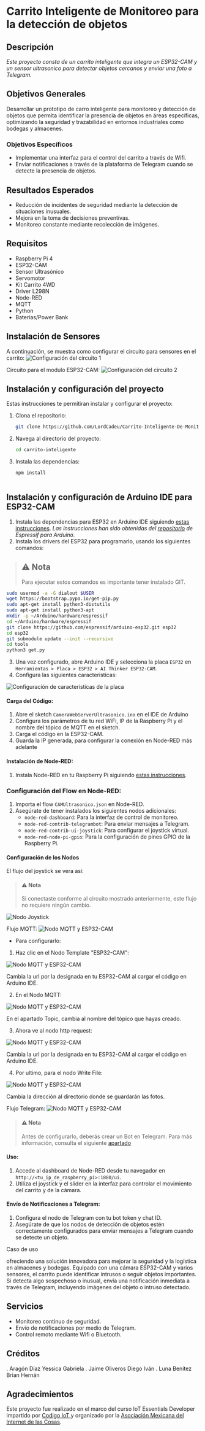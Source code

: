 # Carrito Inteligente de Monitoreo para la detección de objetos

## Descripción

_Este proyecto consta de un carrito inteligente que integra un ESP32-CAM y un sensor ultrasonico para detectar objetos cercanos y enviar una foto a Telegram._

## Objetivos Generales 

Desarrollar un prototipo de carro inteligente para monitoreo y detección de objetos que permita identificar la presencia de objetos en áreas específicas, optimizando la seguridad y trazabilidad en entornos industriales como bodegas y almacenes.

### Objetivos Específicos

- Implementar una interfaz para el control del carrito a través de Wifi.
- Enviar notificaciones a través de la plataforma de Telegram cuando se detecte la presencia de objetos.

## Resultados Esperados

- Reducción de incidentes de seguridad mediante la detección de situaciones inusuales.
- Mejora en la toma de decisiones preventivas.
- Monitoreo constante mediante recolección de imágenes.


## Requisitos
- Raspberry Pi 4
- ESP32-CAM
- Sensor Ultrasónico
- Servomotor
- Kit Carrito 4WD
- Driver L298N
- Node-RED
- MQTT
- Python
- Baterias/Power Bank

## Instalación de Sensores
A continuación, se muestra como configurar el circuito para sensores en el carrito:
![Configuración del circuito 1](https://drive.google.com/uc?export=view&id=15fLQBwfkAwDtzfuxsUQsojh9bdheOIX5)


Circuito para el modulo ESP32-CAM:
![Configuración del circuito 2](https://drive.google.com/uc?export=view&id=1L-ORgN3-7PsYO9jrUKshu3ok84MmwiVG)

  
## Instalación y configuración del proyecto 
Estas instrucciones te permitiran instalar y configurar el proyecto:
1. Clona el repositorio:
   ```bash
   git clone https://github.com/LordCadeu/Carrito-Inteligente-De-Monitoreo.git

2. Navega al directorio del proyecto:
   ```bash
   cd carrito-inteligente
   
3. Instala las dependencias:
   ```bash
   npm install



## Instalación y configuración de Arduino IDE para ESP32-CAM

1. Instala las dependencias para ESP32 en Arduino IDE siguiendo [estas instrucciones](https://docs.espressif.com/projects/arduino-esp32/en/latest/installing.html). _Las instrucciones han sido obtenidas del [repositorio](https://github.com/espressif/arduino-esp32) de Espressif para Arduino._
2. Instala los drivers del ESP32 para programarlo, usando los siguientes comandos:
> ## ⚠️ Nota
> 
> Para ejecutar estos comandos es importante tener instalado GIT.
> 
```bash
sudo usermod -a -G dialout $USER
wget https://bootstrap.pypa.io/get-pip.py
sudo apt-get install python3-distutils
sudo apt-get install python3-apt
mkdir -p ~/Arduino/hardware/espressif
cd ~/Arduino/hardware/espressif
git clone https://github.com/espressif/arduino-esp32.git esp32
cd esp32
git submodule update --init --recursive
cd tools
python3 get.py
```
3. Una vez configurado, abre Arduino IDE y selecciona la placa `ESP32` en `Herramientas > Placa > ESP32 > AI Thinker ESP32-CAM`.
4. Configura las siguientes caracteristicas:
   
![Configuración de características de la placa](https://drive.google.com/uc?export=view&id=1kHD4CXwOYup32zElOJl1UFbpypb1Lw_-)


#### Carga del Código:

1. Abre el sketch `CameraWebServerUltrasonico.ino` en el IDE de Arduino
2. Configura los parámetros de tu red WiFi, IP de la Raspberry Pi y el nombre del tópico de MQTT en el sketch.
3. Carga el código en la ESP32-CAM.
4. Guarda la IP generada, para configurar la conexión en Node-RED más adelante


#### Instalación de Node-RED:
1. Instala Node-RED en tu Raspberry Pi siguiendo [estas instrucciones](https://nodered.org/docs/getting-started/raspberrypi).

### Configuración del Flow en Node-RED:
1. Importa el flow `CAMUltrasonico.json` en Node-RED.
2. Asegúrate de tener instalados los siguientes nodos adicionales:
   - `node-red-dashboard`: Para la interfaz de control de monitoreo.
   - `node-red-contrib-telegrambot`: Para enviar mensajes a Telegram.
   - `node-red-contrib-ui-joystick`: Para configurar el joystick virtual.
   - `node-red-node-pi-gpio`: Para la configuración de pines GPIO de la Raspberry Pi.


#### Configuración de los Nodos
El flujo del joystick se vera así:
> #### ⚠️ Nota
> 
> Si conectaste conforme al circuito mostrado anteriormente, este flujo no requiere ningún cambio.
>
![Nodo Joystick](https://drive.google.com/uc?export=view&id=1SlbkJIzV_Y5nsaqykafrJ3jW41MpRZaa)


Flujo MQTT:
![Nodo MQTT y ESP32-CAM](https://drive.google.com/uc?export=view&id=1pkWTdG7wEtfFRdJ4lhcTubM9WBmmWGtd)

- Para configurarlo: 
1. Haz clic en el Nodo Template "ESP32-CAM":
   
![Nodo MQTT y ESP32-CAM](https://drive.google.com/uc?export=view&id=1cFmeitIUm2DS3w1cASTMzBqo_tPY97_d)

Cambia la url por la designada en tu ESP32-CAM al cargar el código en Arduino IDE.

2. En el Nodo MQTT:

![Nodo MQTT y ESP32-CAM](https://drive.google.com/uc?export=view&id=18uHPqzY79aKesPvswjjCNYHxgttmsmtc)

En el apartado Topic, cambia al nombre del tópico que hayas creado.

3. Ahora ve al nodo http request:

![Nodo MQTT y ESP32-CAM](https://drive.google.com/uc?export=view&id=1nPcnEwwb3JnD_kmKvOxvObTWbwwm7WJz)

Cambia la url por la designada en tu ESP32-CAM al cargar el código en Arduino IDE.

4. Por ultimo, para el nodo Write File: 

![Nodo MQTT y ESP32-CAM](https://drive.google.com/uc?export=view&id=1oWGrpusfjIzxPWtBHzccKIt4rUIuHExG)

Cambia la dirección al directorio donde se guardarán las fotos. 

Flujo Telegram:
![Nodo MQTT y ESP32-CAM](https://drive.google.com/uc?export=view&id=1AxLBTW0mbPid60VZyB2__tjFpKzE3WTO)

> #### ⚠️ Nota
> 
> Antes de configurarlo, deberás crear un Bot en Telegram. Para más información, consulta el siguiente [apartado](https://sendpulse.com/latam/knowledge-base/chatbot/telegram/create-telegram-chatbot)
>


#### Uso:

1. Accede al dashboard de Node-RED desde tu navegador en `http://<tu_ip_de_raspberry_pi>:1880/ui`.
2. Utiliza el joystick  y el slider en la interfaz para controlar el movimiento del carrito y de la cámara.

#### Envío de Notificaciones a Telegram:

1. Configura el nodo de Telegram con tu bot token y chat ID.
2. Asegúrate de que los nodos de detección de objetos estén correctamente configurados para enviar mensajes a Telegram cuando se detecte un objeto.

    

Caso de uso

ofreciendo una solución innovadora para mejorar la seguridad y la logística en almacenes y bodegas. Equipado con una cámara ESP32-CAM y varios sensores, el carrito puede identificar intrusos o seguir objetos importantes. Si detecta algo sospechoso o inusual, envía una notificación inmediata a través de Telegram, incluyendo imágenes del objeto o intruso detectado.


## Servicios

- Monitoreo continuo de seguridad.
- Envío de notificaciones por medio de Telegram.
- Control remoto mediante Wifi o Bluetooth.


## Créditos
  . Aragón Díaz Yessica Gabriela
  . Jaime Oliveros Diego Iván
  . Luna Benítez Brian Hernán


## Agradecimientos
Este proyecto fue realizado en el marco del curso IoT Essentials Developer impartido por [Codigo IoT ](https://www.codigoiot.com/) y organizado por la [Asociación Mexicana del Internet de las Cosas](https://www.asociacioniot.org/).
